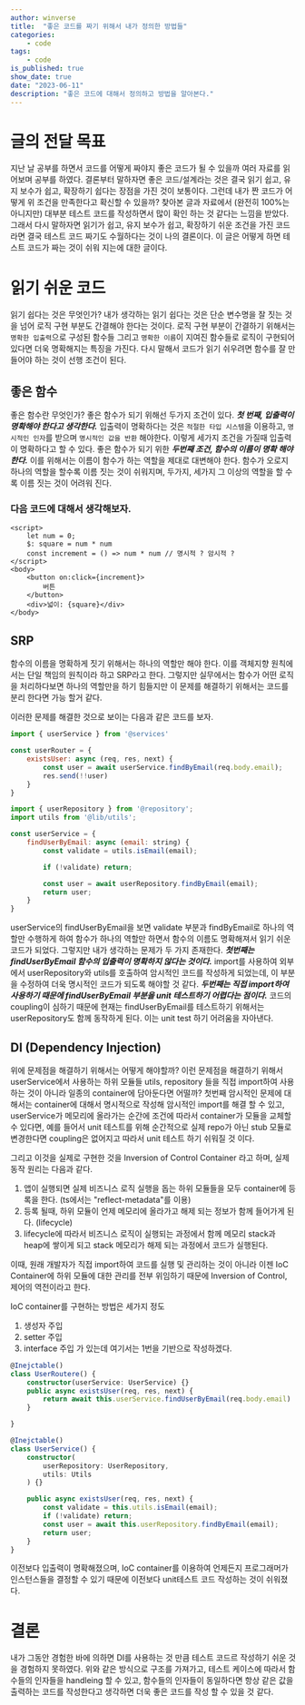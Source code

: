 ```yaml
---
author: winverse
title:  "좋은 코드를 짜기 위해서 내가 정의한 방법들"
categories: 
    - code
tags: 
    - code
is_published: true
show_date: true
date: "2023-06-11"
description: "좋은 코드에 대해서 정의하고 방법을 알아본다."
---
```


# 글의 전달 목표
지난 날 공부를 하면서 코드를 어떻게 짜야지 좋은 코드가 될 수 있을까 여러 자료를 읽어보며 공부를 하였다. 결론부터 말하자면 좋은 코드/설계라는 것은 결국 읽기 쉽고, 유지 보수가 쉽고, 확장하기 쉽다는 장점을 가진 것이 보통이다. 그런데 내가 짠 코드가 어떻게 위 조건을 만족한다고 확신할 수 있을까? 찾아본 글과 자료에서 (완전히 100%는 아니지만) 대부분 테스트 코드를 작성하면서 많이 확인 하는 것 같다는 느낌을 받았다. 그래서 다시 말하자면 읽기가 쉽고, 유지 보수가 쉽고, 확장하기 쉬운 조건을 가진 코드라면 결국 테스트 코드 짜기도 수월하다는 것이 나의 결론이다. 이 글은 어떻게 하면 테스트 코드가 짜는 것이 쉬워 지는에 대한 글이다.

# 읽기 쉬운 코드
읽기 쉽다는 것은 무엇인가? 내가 생각하는 읽기 쉽다는 것은 단순 변수명을 잘 짓는 것을 넘어 로직 구현 부분도 간결해야 한다는 것이다.
로직 구현 부분이 간결하기 위해서는 `명확한 입출력`으로 구성된 함수들 그리고 `명확한 이름`이 지여진 함수들로 로직이 구현되어 있다면 더욱 명확해지는 특징을 가진다. 다시 말해서 코드가 읽기 쉬우려면 함수를 잘 만들어야 하는 것이 선행 조건이 된다.

## 좋은 함수
좋은 함수란 무엇인가? 좋은 함수가 되기 위해선 두가지 조건이 있다. ***첫 번째, 입출력이 명확해야 한다고 생각한다.*** 입출력이 명확하다는 것은 `적절한 타입 시스템`을 이용하고, `명시적인 인자`를 받으며 `명시적인 값을 반환` 해야한다. 이렇게 세가지 조건을 가질때 입출력이 명확하다고 할 수 있다. 
좋은 함수가 되기 위한 ***두번째 조건, 함수의 이름이 명확 해야한다.*** 이를 위해서는 이름이 함수가 하는 역할을 제대로 대변해야 한다. 함수가 오로지 하나의 역할을 할수록 이름 짓는 것이 쉬워지며, 두가지, 세가지 그 이상의 역할을 할 수록 이름 짓는 것이 어려워 진다.

### 다음 코드에 대해서 생각해보자.
```svelte
<script>
    let num = 0;
    $: square = num * num
    const increment = () => num * num // 명시적 ? 암시적 ?
</script>
<body>
    <button on:click={increment}>
        버튼
    </button>
    <div>넓이: {square}</div>
</body>
```

## SRP
함수의 이름을 명확하게 짓기 위해서는 하나의 역할만 해야 한다. 이를 객체지향 원칙에서는 단일 책임의 원칙이라 하고 SRP라고 한다. 그렇지만 실무에서는 함수가 어떤 로직을 처리하다보면 하나의 역할만을 하기 힘들지만 이 문제를 해결하기 위해서는 코드를 분리 한다면 가능 할거 같다.

이러한 문제를 해결한 것으로 보이는 다음과 같은 코드를 보자.
```js
import { userService } from '@services'

const userRouter = {
    existsUser: async (req, res, next) {
        const user = await userService.findByEmail(req.body.email);
        res.send(!!user)
    }
}
```

```js
import { userRepository } from '@repository';
import utils from '@lib/utils';

const userService = {
    findUserByEmail: async (email: string) {
        const validate = utils.isEmail(email);

        if (!validate) return;

        const user = await userRepository.findByEmail(email);
        return user;
    }
}
```
userService의 findUserByEmail을 보면 validate 부분과 findByEmail로 하나의 역할만 수행하게 하여 함수가 하나의 역할만 하면서 함수의 이름도 명확해져서 읽기 쉬운 코드가 되었다. 그렇지만 내가 생각하는 문제가 두 가지 존재한다. ***첫번째는 findUserByEmail 함수의 입출력이 명확하지 않다는 것이다.*** import를 사용하여 외부에서 userRepository와 utils를 호출하여 암시적인 코드를 작성하게 되었는데, 이 부분을 수정하여 더욱 명시적인 코드가 되도록 해야할 것 같다.
***두번째는 직접 import하여 사용하기 때문에 findUserByEmail 부분을 unit 테스트하기 어렵다는 점이다.*** 코드의 coupling이 심하기 때문에 현재는 findUserByEmail를 테스트하기 위해서는 userRepository도 함께 동작하게 된다. 이는 unit test 하기 어려움을 자아낸다.

## DI (Dependency Injection)
위에 문제점을 해결하기 위해서는 어떻게 해야할까? 이런 문제점을 해결하기 위해서 userService에서 사용하는 하위 모듈들 utils, repository 들을 직접 import하여 사용하는 것이 아니라 일종의 container에 담아둔다면 어떨까? 첫번째 암시적인 문제에 대해서는 container에 대해서 명시적으로 작성해 암시적인 import를 해결 할 수 있고, userService가 메모리에 올라가는 순간에 조건에 따라서 container가 모듈을 교체할 수 있다면, 예를 들어서 unit 테스트를 위해 순간적으로 실제 repo가 아닌 stub 모듈로 변경한다면 coupling은 없어지고 따라서 unit 테스트 하기 쉬워질 것 이다.

그리고 이것을 실제로 구현한 것을 Inversion of Control Container 라고 하며, 실제 동작 원리는 다음과 같다. 

1. 앱이 실행되면 실제 비즈니스 로직 실행을 돕는 하위 모듈들을 모두 container에 등록을 한다. (ts에서는 "reflect-metadata"를 이용)
2. 등록 될때, 하위 모듈이 언제 메모리에 올라가고 해제 되는 정보가 함께 들어가게 된다. (lifecycle)
3. lifecycle에 따라서 비즈니스 로직이 실행되는 과정에서 함께 메모리 stack과 heap에 쌓이게 되고 stack 메모리가 해제 되는 과정에서 코드가 실행된다.

이때, 원래 개발자가 직접 import하여 코드를 실행 및 관리하는 것이 아니라 이젠 IoC Container에 하위 모듈에 대한 관리를 전부 위임하기 때문에 Inversion of Control, 제어의 역전이라고 한다.

IoC container를 구현하는 방법은 세가지 정도
1. 생성자 주입
2. setter 주입
3. interface 주입
가 있는데 여기서는 1번을 기반으로 작성하겠다.

```ts
@Inejctable()
class UserRoutere() { 
    constructor(userService: UserService) {}
    public async existsUser(req, res, next) {
        return await this.userService.findUserByEmail(req.body.email)
    }

}   

```

```ts
@Inejctable()
class UserService() {
    constructor(
        userRepository: UserRepository,
        utils: Utils
    ) {}

    public async existsUser(req, res, next) {
        const validate = this.utils.isEmail(email);
        if (!validate) return;
        const user = await this.userRepository.findByEmail(email);
        return user;
    }
}
```

이전보다 입출력이 명확해졌으며, IoC container를 이용하여 언제든지 프로그래머가 인스턴스들을 결정할 수 있기 때문에 이전보다 unit테스트 코드 작성하는 것이 쉬워졌다.

# 결론
내가 그동안 경험한 바에 의하면 DI를 사용하는 것 만큼 테스트 코드르 작성하기 쉬운 것을 경험하지 못하였다. 위와 같은 방식으로 구조를 가져가고, 테스트 케이스에 따라서 함수들의 인자들을 handleing 할 수 있고, 함수들의 인자들이 동일하다면 항상 같은 값을 출력하는 코드를 작성한다고 생각하면 더욱 좋은 코드를 작성 할 수 있을 것 같다.